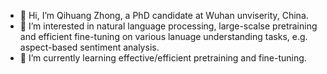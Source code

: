 - 👋 Hi, I’m Qihuang Zhong, a PhD candidate at Wuhan unviserity, China.
- 👀 I’m interested in natural language processing, large-scalse pretraining and efficient fine-tuning on various lanuage understanding tasks, e.g. aspect-based sentiment analysis.
- 🌱 I’m currently learning effective/efficient pretraining and fine-tuning.
